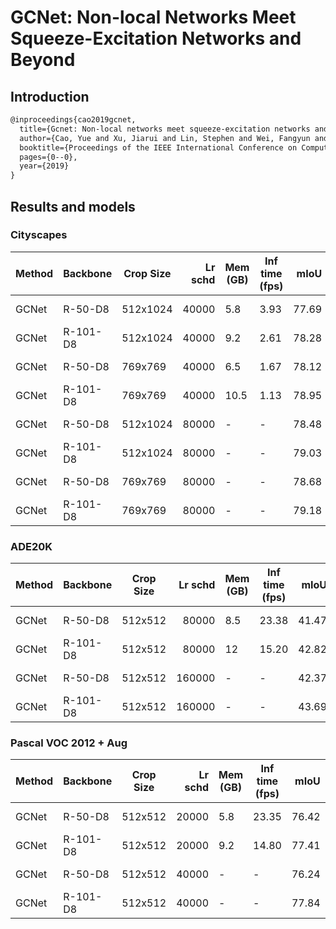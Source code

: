 # GCNet: Non-local Networks Meet Squeeze-Excitation Networks and Beyond

## Introduction

<!-- [ALGORITHM] -->

```latex
@inproceedings{cao2019gcnet,
  title={Gcnet: Non-local networks meet squeeze-excitation networks and beyond},
  author={Cao, Yue and Xu, Jiarui and Lin, Stephen and Wei, Fangyun and Hu, Han},
  booktitle={Proceedings of the IEEE International Conference on Computer Vision Workshops},
  pages={0--0},
  year={2019}
}
```

## Results and models

### Cityscapes

| Method | Backbone | Crop Size | Lr schd | Mem (GB) | Inf time (fps) |  mIoU | mIoU(ms+flip) | config                                                                                                                    | download                                                                                                                                                                                                                                                                                                                                               |
| ------ | -------- | --------- | ------: | -------- | -------------- | ----: | ------------: | ------------------------------------------------------------------------------------------------------------------------- | ------------------------------------------------------------------------------------------------------------------------------------------------------------------------------------------------------------------------------------------------------------------------------------------------------------------------------------------------------ |
| GCNet  | R-50-D8  | 512x1024  |   40000 | 5.8      | 3.93           | 77.69 |         78.56 | [config](   )  | [model](   ) &#124; [log](   )     |
| GCNet  | R-101-D8 | 512x1024  |   40000 | 9.2      | 2.61           | 78.28 |         79.34 | [config](   ) | [model](   ) &#124; [log](   ) |
| GCNet  | R-50-D8  | 769x769   |   40000 | 6.5      | 1.67           | 78.12 |         80.09 | [config](   )   | [model](   ) &#124; [log](   )         |
| GCNet  | R-101-D8 | 769x769   |   40000 | 10.5     | 1.13           | 78.95 |         80.71 | [config](   )  | [model](   ) &#124; [log](   )     |
| GCNet  | R-50-D8  | 512x1024  |   80000 | -        | -              | 78.48 |         80.01 | [config](   )  | [model](   ) &#124; [log](   )     |
| GCNet  | R-101-D8 | 512x1024  |   80000 | -        | -              | 79.03 |         79.84 | [config](   ) | [model](   ) &#124; [log](   ) |
| GCNet  | R-50-D8  | 769x769   |   80000 | -        | -              | 78.68 |         80.66 | [config](   )   | [model](   ) &#124; [log](   )         |
| GCNet  | R-101-D8 | 769x769   |   80000 | -        | -              | 79.18 |         80.71 | [config](   )  | [model](   ) &#124; [log](   )     |

### ADE20K

| Method | Backbone | Crop Size | Lr schd | Mem (GB) | Inf time (fps) |  mIoU | mIoU(ms+flip) | config                                                                                                                | download                                                                                                                                                                                                                                                                                                                               |
| ------ | -------- | --------- | ------: | -------- | -------------- | ----: | ------------: | --------------------------------------------------------------------------------------------------------------------- | -------------------------------------------------------------------------------------------------------------------------------------------------------------------------------------------------------------------------------------------------------------------------------------------------------------------------------------- |
| GCNet  | R-50-D8  | 512x512   |   80000 | 8.5      | 23.38          | 41.47 |         42.85 | [config](   )   | [model](   ) &#124; [log](   )         |
| GCNet  | R-101-D8 | 512x512   |   80000 | 12       | 15.20          | 42.82 |         44.54 | [config](   )  | [model](   ) &#124; [log](   )     |
| GCNet  | R-50-D8  | 512x512   |  160000 | -        | -              | 42.37 |         43.52 | [config](   )  | [model](   ) &#124; [log](   )     |
| GCNet  | R-101-D8 | 512x512   |  160000 | -        | -              | 43.69 |         45.21 | [config](   ) | [model](   ) &#124; [log](   ) |

### Pascal VOC 2012 + Aug

| Method | Backbone | Crop Size | Lr schd | Mem (GB) | Inf time (fps) |  mIoU | mIoU(ms+flip) | config                                                                                                                 | download                                                                                                                                                                                                                                                                                                                                   |
| ------ | -------- | --------- | ------: | -------- | -------------- | ----: | ------------: | ---------------------------------------------------------------------------------------------------------------------- | ------------------------------------------------------------------------------------------------------------------------------------------------------------------------------------------------------------------------------------------------------------------------------------------------------------------------------------------ |
| GCNet  | R-50-D8  | 512x512   |   20000 | 5.8      | 23.35          | 76.42 |         77.51 | [config](   )  | [model](   ) &#124; [log](   )     |
| GCNet  | R-101-D8 | 512x512   |   20000 | 9.2      | 14.80          | 77.41 |         78.56 | [config](   ) | [model](   ) &#124; [log](   ) |
| GCNet  | R-50-D8  | 512x512   |   40000 | -        | -              | 76.24 |         77.63 | [config](   )  | [model](   ) &#124; [log](   )     |
| GCNet  | R-101-D8 | 512x512   |   40000 | -        | -              | 77.84 |         78.59 | [config](   ) | [model](   ) &#124; [log](   ) |
